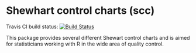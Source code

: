 # Shewhart control charts (scc)

Travis CI build status: [![Build Status](https://travis-ci.org/jakobbossek/scc.svg?branch=master)](https://travis-ci.org/jakobbossek/scc)

This package provides several different Shewart control charts and
is aimed for statisticians working with R in the wide area of quality control.
